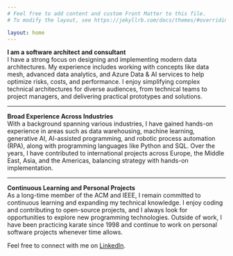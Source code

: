 ```yaml
---
# Feel free to add content and custom Front Matter to this file.
# To modify the layout, see https://jekyllrb.com/docs/themes/#overriding-theme-defaults

layout: home
---
```


**I am a software architect and consultant**  
I have a strong focus on designing and implementing modern data architectures. My experience includes working with concepts like data mesh, advanced data analytics, and Azure Data & AI services to help optimize risks, costs, and performance. I enjoy simplifying complex technical architectures for diverse audiences, from technical teams to project managers, and delivering practical prototypes and solutions.  

---

**Broad Experience Across Industries**  
With a background spanning various industries, I have gained hands-on experience in areas such as data warehousing, machine learning, generative AI, AI-assisted programming, and robotic process automation (RPA), along with programming languages like Python and SQL. Over the years, I have contributed to international projects across Europe, the Middle East, Asia, and the Americas, balancing strategy with hands-on implementation.

---

**Continuous Learning and Personal Projects**  
As a long-time member of the ACM and IEEE, I remain committed to continuous learning and expanding my technical knowledge. I enjoy coding and contributing to open-source projects, and I always look for opportunities to explore new programming technologies. Outside of work, I have been practicing karate since 1998 and continue to work on personal software projects whenever time allows.  

Feel free to connect with me on [LinkedIn](https://www.linkedin.com/in/alexander-todorovic-hitosuji/?locale=en_US).
